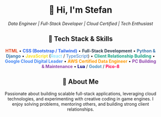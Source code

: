 <div align="center">
  <h1>👋 Hi, I'm Stefan</h1>
  <p><em>Data Engineer | Full-Stack Developer | Cloud Certified | Tech Enthusiast</em></p>

  <h2>🚀 Tech Stack & Skills</h2>
  
  <p>
    <span style="color:#e34c26; font-weight:bold;">HTML</span> • 
    <span style="color:#2965f1; font-weight:bold;">CSS (Bootstrap / Tailwind)</span> • 
    <span style="color:#2c3e50; font-weight:bold;">Full-Stack Development</span> • 
    <span style="color:#3776AB; font-weight:bold;">Python & Django</span> • 
    <span style="color:#f7df1e; font-weight:bold;">JavaScript</span> (<span style="color:#61DBFB;">React</span> / <span style="color:#3178C6;">TypeScript</span>) • 
    <span style="color:#16a085; font-weight:bold;">Client Relationship Building</span> • 
    <span style="color:#4285F4; font-weight:bold;">Google Cloud Digital Leader</span> • 
    <span style="color:#FF9900; font-weight:bold;">AWS Certified Data Engineer</span> • 
    <span style="color:#8e44ad; font-weight:bold;">PC Building & Maintenance</span> • 
    <span style="color:#000080; font-weight:bold;">Lua</span> / 
    <span style="color:#478cbf; font-weight:bold;">Godot</span> / 
    <span style="color:#ff004d; font-weight:bold;">Pico-8</span>
  </p>

  <h2>🌱 About Me</h2>
  <p>
    Passionate about building scalable full-stack applications, leveraging cloud technologies, 
    and experimenting with creative coding in game engines. I enjoy solving problems, 
    mentoring others, and building strong client relationships.
  </p>
</div>
